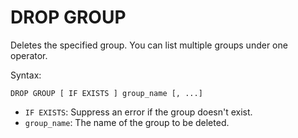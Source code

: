 # DROP GROUP

Deletes the specified group. You can list multiple groups under one operator.

Syntax:

```yql
DROP GROUP [ IF EXISTS ] group_name [, ...]
```

* `IF EXISTS`: Suppress an error if the group doesn't exist.
* `group_name`: The name of the group to be deleted.
